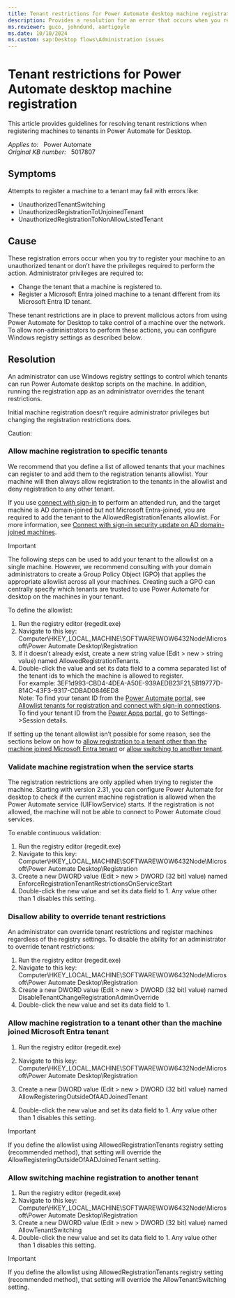 ```yaml
---
title: Tenant restrictions for Power Automate desktop machine registration
description: Provides a resolution for an error that occurs when you register a machine to a tenant.
ms.reviewer: guco, johndund, aartigoyle
ms.date: 10/10/2024
ms.custom: sap:Desktop flows\Administration issues
---
```

# Tenant restrictions for Power Automate desktop machine registration

This article provides guidelines for resolving tenant restrictions when registering machines to tenants in Power Automate for Desktop.

_Applies to:_ &nbsp; Power Automate  
_Original KB number:_ &nbsp; 5017807

## Symptoms

Attempts to register a machine to a tenant may fail with errors like:

- UnauthorizedTenantSwitching
- UnauthorizedRegistrationToUnjoinedTenant
- UnauthorizedRegistrationToNonAllowListedTenant

## Cause

These registration errors occur when you try to register your machine to an unauthorized tenant or don’t have the privileges required to perform the action. Administrator privileges are required to:

- Change the tenant that a machine is registered to.
- Register a Microsoft Entra joined machine to a tenant different from its Microsoft Entra ID tenant.

These tenant restrictions are in place to prevent malicious actors from using Power Automate for Desktop to take control of a machine over the network. To allow non-administrators to perform these actions, you can configure Windows registry settings as described below.

## Resolution

An administrator can use Windows registry settings to control which tenants can run Power Automate desktop scripts on the machine. In addition, running the registration app as an administrator overrides the tenant restrictions.

Initial machine registration doesn’t require administrator privileges but changing the registration restrictions does.

Caution: <add disclaimer about modifying Windows registry settings>

### Allow machine registration to specific tenants

We recommend that you define a list of allowed tenants that your machines can register to and add them to the registration tenants allowlist. Your machine will then always allow registration to the tenants in the allowlist and deny registration to any other tenant.

If you use [connect with sign-in](/power-automate/desktop-flows/desktop-flow-connections#connect-with-sign-in-for-attended-runs) to perform an attended run, and the target machine is AD domain-joined but not Microsoft Entra-joined, you are required to add the tenant to the AllowedRegistrationTenants allowlist. For more information, see [Connect with sign-in security update on AD domain-joined machines](connect-with-sign-in-security-update.md).

> [!IMPORTANT]
> The following steps can be used to add your tenant to the allowlist on a single machine. However, we recommend consulting with your domain administrators to create a Group Policy Object (GPO) that applies the appropriate allowlist across all your machines. Creating such a GPO can centrally specify which tenants are trusted to use Power Automate for desktop on the machines in your tenant.
>
> To define the allowlist:
>
> 1. Run the registry editor (regedit.exe)
> 2. Navigate to this key: Computer\HKEY_LOCAL_MACHINE\SOFTWARE\WOW6432Node\Microsoft\Power Automate Desktop\Registration
> 3. If it doesn’t already exist, create a new string value (Edit > new > string value) named AllowedRegistrationTenants.
> 4. Double-click the value and set its data field to a comma separated list of the tenant ids to which the machine is allowed to register.  
> For example: 3EF1d993-CBD4-4DEA-A50E-939AEDB23F21,5B19777D-814C-43F3-9317-CDBAD0846ED8  
> Note: To find your tenant ID from the [Power Automate portal](https://make.powerautomate.com/), see [Allowlist tenants for registration and connect with sign-in connections](/power-automate/desktop-flows/how-to/allowlist-tenant-for-connect-with-sign-in-and-registration#how-to-find-your-power-automate-tenant-id).
> To find your tenant ID from the [Power Apps portal](https://make.powerapps.com/), go to Settings->Session details.

If setting up the tenant allowlist isn’t possible for some reason, see the sections below on how to [allow registration to a tenant other than the machine joined Microsoft Entra tenant](#allow-machine-registration-to-a-tenant-other-than-the-machine-joined-microsoft-entra-tenant) or [allow switching to another tenant](#allow-switching-machine-registration-to-another-tenant).

### Validate machine registration when the service starts

The registration restrictions are only applied when trying to register the machine. Starting with version 2.31, you can configure Power Automate for desktop to check if the current machine registration is allowed when the Power Automate service (UIFlowService) starts. If the registration is not allowed, the machine will not be able to connect to Power Automate cloud services.

To enable continuous validation:

1. Run the registry editor (regedit.exe)
1. Navigate to this key: Computer\HKEY_LOCAL_MACHINE\SOFTWARE\WOW6432Node\Microsoft\Power Automate Desktop\Registration
1. Create a new DWORD value (Edit > new > DWORD (32 bit) value) named EnforceRegistrationTenantRestrictionsOnServiceStart
1. Double-click the new value and set its data field to 1. Any value other than 1 disables this setting.

### Disallow ability to override tenant restrictions

An administrator can override tenant restrictions and register machines regardless of the registry settings. To disable the ability for an administrator to override tenant restrictions:

1. Run the registry editor (regedit.exe)
2. Navigate to this key: Computer\HKEY_LOCAL_MACHINE\SOFTWARE\WOW6432Node\Microsoft\Power Automate Desktop\Registration
3. Create a new DWORD value (Edit > new > DWORD (32 bit) value) named DisableTenantChangeRegistrationAdminOverride
4. Double-click the new value and set its data field to 1.

### Allow machine registration to a tenant other than the machine joined Microsoft Entra tenant

1. Run the registry editor (regedit.exe)
2. Navigate to this key: Computer\HKEY_LOCAL_MACHINE\SOFTWARE\WOW6432Node\Microsoft\Power Automate Desktop\Registration

3. Create a new DWORD value (Edit > new > DWORD (32 bit) value) named AllowRegisteringOutsideOfAADJoinedTenant
4. Double-click the new value and set its data field to 1. Any value other than 1 disables this setting.

> [!IMPORTANT]
> If you define the allowlist using AllowedRegistrationTenants registry setting (recommended method), that setting will override the AllowRegisteringOutsideOfAADJoinedTenant setting.

### Allow switching machine registration to another tenant

1. Run the registry editor (regedit.exe)
2. Navigate to this key: Computer\HKEY_LOCAL_MACHINE\SOFTWARE\WOW6432Node\Microsoft\Power Automate Desktop\Registration
3. Create a new DWORD value (Edit > new > DWORD (32 bit) value) named AllowTenantSwitching
4. Double-click the new value and set its data field to 1. Any value other than 1 disables this setting.

> [!IMPORTANT]
> If you define the allowlist using AllowedRegistrationTenants registry setting (recommended method), that setting will override the AllowTenantSwitching setting.
